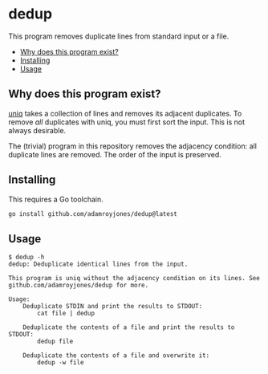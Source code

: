 # dedup

This program removes duplicate lines from standard input or a file.

- [Why does this program exist?](#why-does-this-program-exist)
- [Installing](#installing)
- [Usage](#usage)

## Why does this program exist?

[uniq](https://en.wikipedia.org/wiki/Uniq) takes a collection of lines and
removes its adjacent duplicates. To remove _all_ duplicates with uniq, you must
first sort the input. This is not always desirable.

The (trivial) program in this repository removes the adjacency condition: all
duplicate lines are removed. The order of the input is preserved.

## Installing

This requires a Go toolchain.

```sh
go install github.com/adamroyjones/dedup@latest
```

## Usage

```console
$ dedup -h
dedup: Deduplicate identical lines from the input.

This program is uniq without the adjacency condition on its lines. See
github.com/adamroyjones/dedup for more.

Usage:
    Deduplicate STDIN and print the results to STDOUT:
        cat file | dedup

    Deduplicate the contents of a file and print the results to STDOUT:
        dedup file

    Deduplicate the contents of a file and overwrite it:
        dedup -w file
```
